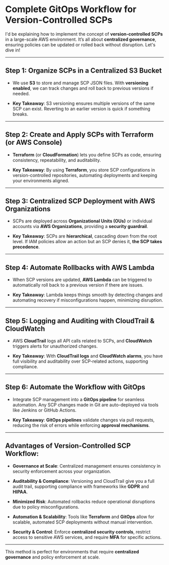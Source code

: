 
# Complete GitOps Workflow for Version-Controlled SCPs

I'd be explaining how to implement the concept of **version-controlled SCPs** in a large-scale AWS environment. It’s all about **centralized governance**, ensuring policies can be updated or rolled back without disruption. Let's dive in!

---

## **Step 1: Organize SCPs in a Centralized S3 Bucket**

- We use **S3** to store and manage SCP JSON files. With **versioning enabled**, we can track changes and roll back to previous versions if needed.
  
- **Key Takeaway**: S3 versioning ensures multiple versions of the same SCP can exist. Reverting to an earlier version is quick if something breaks.

---

## **Step 2: Create and Apply SCPs with Terraform (or AWS Console)**

- **Terraform** (or **CloudFormation**) lets you define SCPs as code, ensuring consistency, repeatability, and auditability.
  
- **Key Takeaway**: By using **Terraform**, you store SCP configurations in version-controlled repositories, automating deployments and keeping your environments aligned.

---

## **Step 3: Centralized SCP Deployment with AWS Organizations**

- SCPs are deployed across **Organizational Units (OUs)** or individual accounts via **AWS Organizations**, providing a **security guardrail**.

- **Key Takeaway**: SCPs are **hierarchical**, cascading down from the root level. If IAM policies allow an action but an SCP denies it, **the SCP takes precedence**.

---

## **Step 4: Automate Rollbacks with AWS Lambda**

- When SCP versions are updated, **AWS Lambda** can be triggered to automatically roll back to a previous version if there are issues.

- **Key Takeaway**: Lambda keeps things smooth by detecting changes and automating recovery if misconfigurations happen, minimizing disruption.

---

## **Step 5: Logging and Auditing with CloudTrail & CloudWatch**

- AWS **CloudTrail** logs all API calls related to SCPs, and **CloudWatch** triggers alerts for unauthorized changes.

- **Key Takeaway**: With **CloudTrail logs** and **CloudWatch alarms**, you have full visibility and auditability over SCP-related actions, supporting compliance.

---

## **Step 6: Automate the Workflow with GitOps**

- Integrate SCP management into a **GitOps pipeline** for seamless automation. Any SCP changes made in Git are auto-deployed via tools like Jenkins or GitHub Actions.

- **Key Takeaway**: **GitOps pipelines** validate changes via pull requests, reducing the risk of errors while enforcing **approval mechanisms**.

---

## **Advantages of Version-Controlled SCP Workflow**:

- **Governance at Scale**: Centralized management ensures consistency in security enforcement across your organization.

- **Auditability & Compliance**: Versioning and CloudTrail give you a full audit trail, supporting compliance with frameworks like **GDPR** and **HIPAA**.

- **Minimized Risk**: Automated rollbacks reduce operational disruptions due to policy misconfigurations.

- **Automation & Scalability**: Tools like **Terraform** and **GitOps** allow for scalable, automated SCP deployments without manual intervention.

- **Security & Control**: Enforce **centralized security controls**, restrict access to sensitive AWS services, and require **MFA** for specific actions.

---

 This method is perfect for environments that require **centralized governance** and policy enforcement at scale.
